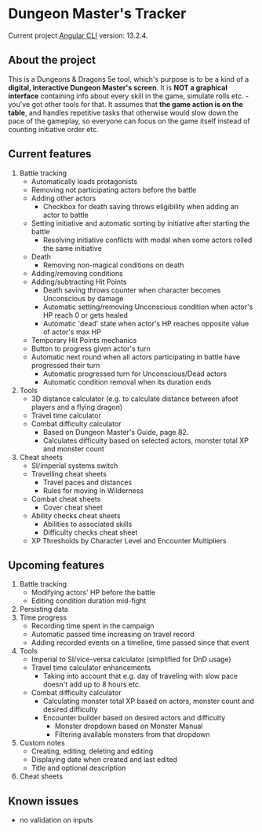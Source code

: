 # Dungeon Master's Tracker

Current project [Angular CLI](https://github.com/angular/angular-cli) version: 13.2.4.

## About the project
This is a Dungeons & Dragons 5e tool, which's purpose is to be a kind of a **digital, interactive Dungeon Master's screen**. 
It is **NOT a graphical interface** containing info about every skill in the game, simulate rolls etc. - 
you've got other tools for that. It assumes that **the game action is on the table**, and handles repetitive tasks 
that otherwise would slow down the pace of the gameplay, so everyone can focus on the 
game itself instead of counting initiative order etc. 

## Current features
1. Battle tracking
    * Automatically loads protagonists
    * Removing not participating actors before the battle
    * Adding other actors
        * Checkbox for death saving throws eligibility when adding an actor to battle
    * Setting initiative and automatic sorting by initiative after starting the battle
        * Resolving initiative conflicts with modal when some actors rolled the same initiative
    * Death
        * Removing non-magical conditions on death
    * Adding/removing conditions
    * Adding/subtracting Hit Points
        * Death saving throws counter when character becomes Unconscious by damage
        * Automatic setting/removing Unconscious condition when actor's HP reach 0 or gets healed
        * Automatic 'dead' state when actor's HP reaches opposite value of actor's max HP
    * Temporary Hit Points mechanics
    * Button to progress given actor's turn
    * Automatic next round when all actors participating in battle have progressed their turn
        * Automatic progressed turn for Unconscious/Dead actors
        * Automatic condition removal when its duration ends
2. Tools
    * 3D distance calculator (e.g. to calculate distance between afoot players and a flying dragon)
    * Travel time calculator
    * Combat difficulty calculator
        * Based on Dungeon Master's Guide, page 82.
        * Calculates difficulty based on selected actors, monster total XP and monster count
3. Cheat sheets
    * SI/imperial systems switch
    * Travelling cheat sheets
        * Travel paces and distances
        * Rules for moving in Wilderness
    * Combat cheat sheets
        * Cover cheat sheet
    * Ability checks cheat sheets
        * Abilities to associated skills
        * Difficulty checks cheat sheet
     * XP Thresholds by Character Level and Encounter Multipliers
     
## Upcoming features
1. Battle tracking
    * Modifying actors' HP before the battle
    * Editing condition duration mid-fight
2. Persisting data
3. Time progress
    * Recording time spent in the campaign
    * Automatic passed time increasing on travel record
    * Adding recorded events on a timeline, time passed since that event
4. Tools
    * Imperial to SI/vice-versa calculator (simplified for DnD usage)
    * Travel time calculator enhancements
        * Taking into account that e.g. day of traveling with slow pace doesn't add up to 8 hours etc.
    * Combat difficulty calculator
        * Calculating monster total XP based on actors, monster count and desired difficulty
        * Encounter builder based on desired actors and difficulty
            * Monster dropdown based on Monster Manual
            * Filtering available monsters from that dropdown
5. Custom notes
    * Creating, editing, deleting and editing
    * Displaying date when created and last edited
    * Title and optional description
6. Cheat sheets

## Known issues
* no validation on inputs
